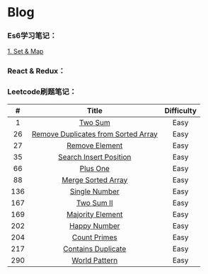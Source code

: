# Blog

### Es6学习笔记：
[1. Set & Map](./Es6/set&map笔记.md)

### React & Redux：

### Leetcode刷题笔记：

| # | Title | Difficulty |
| :--------: | :--------:| :--: |
| 1  | [Two Sum](./leetcode刷题笔记/1-TwoSum.md)|  Easy   |
| 26  | [Remove Duplicates from Sorted Array](./leetcode刷题笔记/26-RemoveDupEle.md) |  Easy   |
| 27  | [Remove Element](./leetcode刷题笔记/27-RemoveEle.md) |  Easy   |
| 35  | [Search Insert Position](./leetcode刷题笔记/35-SearchInsPos.md) |  Easy   |
| 66  | [Plus One](./leetcode刷题笔记/66-PlusOne.md) |  Easy   |
| 88  | [Merge Sorted Array](./leetcode刷题笔记/88-MergeSortedArray.md) |  Easy   |
| 136  | [Single Number](./leetcode刷题笔记/136-SingleNumber.md) |  Easy   |
| 167  | [Two Sum II](./leetcode刷题笔记/167-TwoSumII.md) |  Easy   |
| 169  | [Majority Element](./leetcode刷题笔记/169-MajorityElement.md) |  Easy   |
| 202  | [Happy Number](./leetcode刷题笔记/202-HappyNumber.md) |  Easy   |
| 204  | [Count Primes](./leetcode刷题笔记/204-CountPrimes.md) |  Easy   |
| 217  | [Contains Duplicate](./leetcode刷题笔记/217-ContainsDuplicate.md) |  Easy   |
| 290  | [World Pattern](./leetcode刷题笔记/290-WordPattern.md) |  Easy   |

